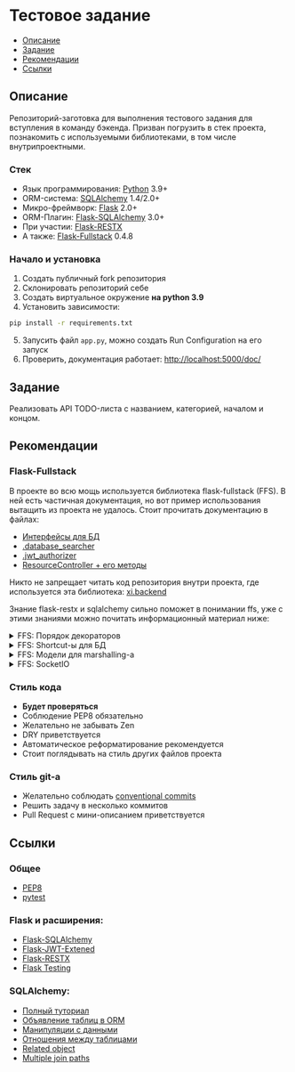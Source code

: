 # Тестовое задание
- [Описание](#Описание)
- [Задание](#Задание)
- [Рекомендации](#Рекомендации)
- [Ссылки](#Ссылки)

## Описание
Репозиторий-заготовка для выполнения тестового задания для вступления в команду бэкенда. Призван погрузить в стек проекта, познакомить с используемыми библиотеками, в том числе внутрипроектными.

### Стек
- Язык программирования: [Python](https://www.python.org/downloads/) 3.9+
- ORM-система: [SQLAlchemy](https://www.sqlalchemy.org/) 1.4/2.0+
- Микро-фреймворк: [Flask](https://flask.palletsprojects.com/en/2.2.x/) 2.0+
- ORM-Плагин: [Flask-SQLAlchemy](https://flask-sqlalchemy.palletsprojects.com/en/3.0.x/) 3.0+
- При участии: [Flask-RESTX](https://flask-restx.readthedocs.io/en/latest/index.html)
- А также: [Flask-Fullstack](https://github.com/niqzart/flask-fullstack) 0.4.8

### Начало и установка
1. Создать публичный fork репозитория
2. Склонировать репозиторий себе
3. Создать виртуальное окружение **на python 3.9**
4. Установить зависимости:
```sh
pip install -r requirements.txt
```
5. Запусить файл `app.py`, можно создать Run Configuration на его запуск
6. Проверить, документация работает: [http://localhost:5000/doc/](http://localhost:5000/doc/)

## Задание
Реализовать API TODO-листа с названием, категорией, началом и концом.

## Рекомендации
### Flask-Fullstack
В проекте во всю мощь используется библиотека flask-fullstack (FFS). В ней есть частичная документация, но вот пример использования вытащить из проекта не удалось. Стоит прочитать документацию в файлах:
- [Интерфейсы для БД](https://github.com/niqzart/flask-fullstack/blob/d54696b1b982015eb64790174d42bd21f7811a46/flask_fullstack/base/interfaces.py)
- [.database_searcher](https://github.com/niqzart/flask-fullstack/blob/d54696b1b982015eb64790174d42bd21f7811a46/flask_fullstack/base/mixins.py#L48)
- [.jwt_authorizer](https://github.com/niqzart/flask-fullstack/blob/d54696b1b982015eb64790174d42bd21f7811a46/flask_fullstack/base/mixins.py#L96)
- [ResourceController + его методы](https://github.com/niqzart/flask-fullstack/blob/d54696b1b982015eb64790174d42bd21f7811a46/flask_fullstack/restx/controller.py)

Никто не запрещает читать код репозитория внутри проекта, где используется эта библиотека: [xi.backend](https://github.com/xi-effect/xi.backend)

Знание flask-restx и sqlalchemy сильно поможет в понимании ffs, уже с этими знаниями можно почитать информационный материал ниже:

<details>
  <summary>FFS: Порядок декораторов</summary>

  Все упаковщики запросов (`.a_response`, `.marshal_with`, `.marshal_list_with` или `.lister`) должны быть последним декоратором перед методами в `Resource`. Иначе вылет ошибки из других декораторов (`.argument_parser`, `.database_searcher`, `.jwt_authorizer`) будет либо подавлен, либо завёрнут в дополнительный слой ненужной вложенности, нарушая описанное в документации. Технически не относится к декораторам документирования, но ради лучшей читабельности и общности стоит везде складывать декораторы в одинаковом порядке.

  - все декораторы документации параметров запроса
  - все декораторы документации формата ответов
  - декоратор авторизации (`.jwt_authorizer`)
  - декоратор парсинга аргументов (`.argument_parser`)
  - декоратор(-ы) поиска объектов в бд (`.database_searcher`)
  - декоратор пост-обработки ответа (`.a_response`, `.marshal_with`, `.marshal_list_with` или `.lister`)
</details>

<details>
  <summary>FFS: Shortcut-ы для БД</summary>

  К объекту `db.session` добавлено несколько методов, упрощающих работу с логикой БД. По сути это простые shortcut-ы. Все их можно увидеть [тут](https://github.com/niqzart/flask-fullstack/blob/93d3c6696c33171315c078ab88c68ca7f7094361/flask_fullstack/utils/sqlalchemy.py#L21)

  Ко всем классам, наследующим `Base` (именно `Base` из `common`, не `db.Model`!) теперь добавляется набор полезных методов, которые могут значительно уменьшить объём работы. Они создаются и документированы [тут](https://github.com/niqzart/ffs-test-task/blob/main/common/config.py#L67)

</details>

<details>
  <summary>FFS: Модели для marshalling-а</summary>

  Реализуются через [Pydantic](https://github.com/samuelcolvin/pydantic), а точнее модификацию его модели из flask-fullstack: [PydanticModel](https://github.com/niqzart/flask-fullstack/blob/master/flask_fullstack/marshals.py#L426).
  
  Модели стоит создавать внутри тела класса, наследующего Base. Так её название заполнится автоматически и будет привязано к тому ORM-объекту, который она конвертирует. А для моделей, содержащих колонки БД всё ещё проще: в PydanticModel (и её потомках) объявлены статические методы для добавления к модели колонок (`column_model`). 
  
  Проще всего понять это через пример. Две модели внутри User, первая (IndexProfile) с id, username, bio и avatar, взятыми из соответствующих колонок, и вторая (FullProfile) со всеми полями первой и name, surname, patronymic и group, взятыми из соответствующих колонок:
  ```py
  IndexProfile = PydanticModel.column_model(id, username, bio, avatar)
  FullProfile = IndexProfile.column_model(name, surname, patronymic, group)
  ```

  - Модели объявляются в теле класса, наследующего Base!
  - Названия переменных нужно держать в `snake_case`, для json-а они будут автоматически конвертированы в `kebab-case`
  - Регистрировать новые модели не нужно, достаточно просто использовать их в методах, вроде `.marshal_with` или `.lister`

</details>

<details>
  <summary>FFS: SocketIO</summary>

  Частично задокументированно [внутри проекта](https://github.com/xi-effect/xieffect-backend/pull/110), более отделённая документация появится позже...

</details>

### Стиль кода
- **Будет проверяться**
- Соблюдение PEP8 обязательно
- Желательно не забывать Zen
- DRY приветствуется
- Автоматическое реформатирование рекомендуется
- Стоит поглядывать на стиль других файлов проекта

### Стиль git-а
- Желательно соблюдать [conventional commits](https://www.conventionalcommits.org/en/v1.0.0/)
- Решить задачу в несколько коммитов
- Pull Request с мини-описанием приветствуется

## Ссылки
### Общее
- [PEP8](https://www.python.org/dev/peps/pep-0008/)
- [pytest](https://docs.pytest.org/en/6.2.x/contents.html)

### Flask и расширения:
- [Flask-SQLAlchemy](https://flask-sqlalchemy.palletsprojects.com/en/3.0.x/)
- [Flask-JWT-Extened](https://flask-jwt-extended.readthedocs.io/en/stable/)
- [Flask-RESTX](https://flask-restx.readthedocs.io/en/latest/index.html)
- [Flask Testing](https://flask.palletsprojects.com/en/2.0.x/testing/)

### SQLAlchemy:
- [Полный туториал](https://docs.sqlalchemy.org/en/14/tutorial/index.html)
- [Объявление таблиц в ORM](https://docs.sqlalchemy.org/en/14/tutorial/metadata.html#defining-table-metadata-with-the-orm)
- [Манипуляции с данными](https://docs.sqlalchemy.org/en/14/tutorial/orm_data_manipulation.html)
- [Отношения между таблицами](https://docs.sqlalchemy.org/en/14/orm/relationships.html)
- [Related object](https://docs.sqlalchemy.org/en/14/tutorial/orm_related_objects.html)
- [Multiple join paths](https://docs.sqlalchemy.org/en/14/orm/join_conditions.html#handling-multiple-join-paths)
